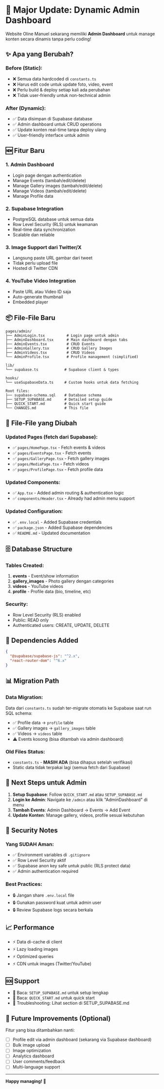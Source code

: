 # 🎉 Major Update: Dynamic Admin Dashboard

Website Oline Manuel sekarang memiliki **Admin Dashboard** untuk manage konten secara dinamis tanpa perlu coding!

## ✨ Apa yang Berubah?

### Before (Static):
- ❌ Semua data hardcoded di `constants.ts`
- ❌ Harus edit code untuk update foto, video, event
- ❌ Perlu build & deploy setiap kali ada perubahan
- ❌ Tidak user-friendly untuk non-technical admin

### After (Dynamic):
- ✅ Data disimpan di Supabase database
- ✅ Admin dashboard untuk CRUD operations
- ✅ Update konten real-time tanpa deploy ulang
- ✅ User-friendly interface untuk admin

## 🆕 Fitur Baru

### 1. **Admin Dashboard**
- Login page dengan authentication
- Manage Events (tambah/edit/delete)
- Manage Gallery images (tambah/edit/delete)
- Manage Videos (tambah/edit/delete)
- Manage Profile data

### 2. **Supabase Integration**
- PostgreSQL database untuk semua data
- Row Level Security (RLS) untuk keamanan
- Real-time data synchronization
- Scalable dan reliable

### 3. **Image Support dari Twitter/X**
- Langsung paste URL gambar dari tweet
- Tidak perlu upload file
- Hosted di Twitter CDN

### 4. **YouTube Video Integration**
- Paste URL atau Video ID saja
- Auto-generate thumbnail
- Embedded player

## 📦 File-File Baru

```
pages/admin/
├── AdminLogin.tsx          # Login page untuk admin
├── AdminDashboard.tsx      # Main dashboard dengan tabs
├── AdminEvents.tsx         # CRUD Events
├── AdminGallery.tsx        # CRUD Gallery Images
├── AdminVideos.tsx         # CRUD Videos
└── AdminProfile.tsx        # Profile management (simplified)

lib/
└── supabase.ts            # Supabase client & types

hooks/
└── useSupabaseData.ts     # Custom hooks untuk data fetching

Root files:
├── supabase-schema.sql    # Database schema
├── SETUP_SUPABASE.md      # Detailed setup guide
├── QUICK_START.md         # Quick start guide
└── CHANGES.md             # This file
```

## 🔄 File-File yang Diubah

### Updated Pages (fetch dari Supabase):
- ✅ `pages/HomePage.tsx` - Fetch events & videos
- ✅ `pages/EventsPage.tsx` - Fetch events
- ✅ `pages/GalleryPage.tsx` - Fetch gallery images
- ✅ `pages/MediaPage.tsx` - Fetch videos
- ✅ `pages/ProfilePage.tsx` - Fetch profile data

### Updated Components:
- ✅ `App.tsx` - Added admin routing & authentication logic
- ✅ `components/Header.tsx` - Already had admin menu support

### Updated Configuration:
- ✅ `.env.local` - Added Supabase credentials
- ✅ `package.json` - Added Supabase dependencies
- ✅ `README.md` - Updated documentation

## 🗄️ Database Structure

### Tables Created:
1. **events** - Event/show information
2. **gallery_images** - Photo gallery dengan categories
3. **videos** - YouTube videos
4. **profile** - Profile data (bio, timeline, etc)

### Security:
- Row Level Security (RLS) enabled
- Public: READ only
- Authenticated users: CREATE, UPDATE, DELETE

## 🔧 Dependencies Added

```json
{
  "@supabase/supabase-js": "^2.x",
  "react-router-dom": "^6.x"
}
```

## 📊 Migration Path

### Data Migration:
Data dari `constants.ts` sudah ter-migrate otomatis ke Supabase saat run SQL schema:
- ✅ Profile data → `profile` table
- ✅ Gallery images → `gallery_images` table  
- ✅ Videos → `videos` table
- ⚠️ Events kosong (bisa ditambah via admin dashboard)

### Old Files Status:
- `constants.ts` - **MASIH ADA** (bisa dihapus setelah verifikasi)
- Static data tidak terpakai lagi (semua fetch dari Supabase)

## 🚀 Next Steps untuk Admin

1. **Setup Supabase**: Follow `QUICK_START.md` atau `SETUP_SUPABASE.md`
2. **Login ke Admin**: Navigate ke `/admin` atau klik "AdminDashboard" di menu
3. **Tambah Events**: Admin Dashboard → Events → Add Event
4. **Update Konten**: Manage gallery, videos, profile sesuai kebutuhan

## 🔐 Security Notes

### Yang SUDAH Aman:
- ✅ Environment variables di `.gitignore`
- ✅ Row Level Security aktif
- ✅ Supabase anon key safe untuk public (RLS protect data)
- ✅ Admin authentication required

### Best Practices:
- 🔒 Jangan share `.env.local` file
- 🔒 Gunakan password kuat untuk admin user
- 🔒 Review Supabase logs secara berkala

## 📈 Performance

- ⚡ Data di-cache di client
- ⚡ Lazy loading images
- ⚡ Optimized queries
- ⚡ CDN untuk images (Twitter/YouTube)

## 🆘 Support

- 📖 Baca: `SETUP_SUPABASE.md` untuk setup lengkap
- 🚀 Baca: `QUICK_START.md` untuk quick start
- 🐛 Troubleshooting: Lihat section di SETUP_SUPABASE.md

## 🎯 Future Improvements (Optional)

Fitur yang bisa ditambahkan nanti:
- [ ] Profile edit via admin dashboard (sekarang via Supabase dashboard)
- [ ] Bulk image upload
- [ ] Image optimization
- [ ] Analytics dashboard
- [ ] User comments/feedback
- [ ] Multi-language support

---

**Happy managing! 🎉**

